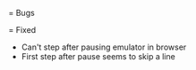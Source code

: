 = Bugs

= Fixed

* Can't step after pausing emulator in browser
* First step after pause seems to skip a line
